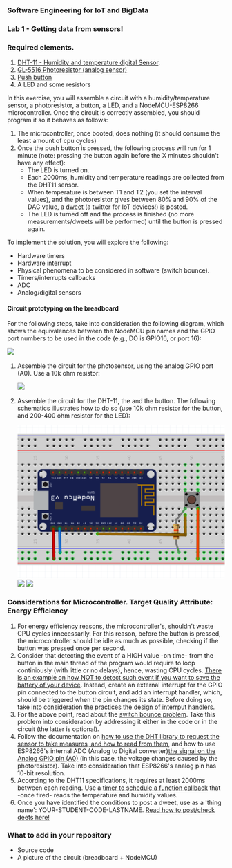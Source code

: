 ### Software Engineering for IoT and BigData

### Lab 1 - Getting data from sensors!

### Required elements.

1. [DHT-11 - Humidity and temperature digital Sensor](https://www.sigmaelectronica.net/producto/dht11/).
2. [GL-5516 Photoresistor (analog sensor)](https://www.sigmaelectronica.net/producto/gl5516/)
3. [Push button](https://www.sigmaelectronica.net/producto/sw-6x6x4-3mm/)
4. A LED and some resistors

In this exercise, you will assemble a circuit with a humidity/temperature sensor, a photoresistor, a button, a LED, and a NodeMCU-ESP8266 microcontroller. Once the circuit is correctly assembled, you should program it so it behaves as follows:


1. The microcontroller, once booted, does nothing (it should consume the least amount of cpu cycles)
2. Once the push button is pressed, the following process will run for 1 minute (note: pressing the button again before the X minutes shouldn't have any effect): 
	* The LED is turned on.
	* Each 2000ms, humidity and temperature readings are collected from the DHT11 sensor.
	* When temperature is between T1 and T2 (you set the interval values), and the photoresistor gives between 80% and 90% of the DAC value, a [dweet](https://dweet.io/) (a twitter for IoT devices!) is posted.
	* The LED is turned off and the process is finished (no more measurements/dweets will be performed) until the button is pressed again.

To implement the solution, you will explore the following:

* Hardware timers
* Hardware interrupt
* Physical phenomena to be considered in software (switch bounce).
* Timers/interrupts callbacks
* ADC
* Analog/digital sensors


#### Circuit prototyping on the breadboard

For the following steps, take into consideration the following diagram, which shows the equivalences between the NodeMCU pin names and the GPIO port numbers to be used in the code (e.g., DO is GPIO16, or port 16):

![](https://www.electronicwings.com/public/images/user_images/images/NodeMCU/NodeMCU%20Basics%20using%20Arduino%20IDE/NodeMCU%20GPIO/NodeMCU%20GPIOs.png)


1. Assemble the circuit for the photosensor, using the analog GPIO port (A0). Use a 10k ohm resistor:

	![](https://www.childs.be/data/uploads/Light_bb.jpg)

2. Assemble the circuit for the DHT-11, the and the button. The following schematics illustrates how to do so (use 10k ohm resistor for the button, and 200-400 ohm resistor for the LED):

	![](img/PushButtonCircuit.png)
	![](https://circuits4you.com/wp-content/uploads/2019/01/NodeMCU-DHT11-DHT22.png)
	![](https://www.geekering.com/wp-content/uploads/2019/03/nodemcu_led_blinker_fritzing-768x553.png)
	
	
### Considerations for Microcontroller. Target Quality Attribute: Energy Efficiency


1. For energy efficiency reasons, the microcontroller's, shouldn't waste CPU cycles innecessarily. For this reason, before the button is pressed, the microcontroller should be idle as much as possible, checking if the button was pressed once per second.
2. Consider that detecting the event of a HIGH value -on time- from the button in the main thread of the program would require to loop continiously (with little or no delays), hence, wasting CPU cycles. [There is an example on how NOT to detect such event if you want to save the battery of your device](https://learn.adafruit.com/micropython-hardware-digital-i-slash-o/digital-inputs). Instead, create an external interrupt for the GPIO pin connected to the button circuit, and add an interrupt handler, which, should be triggered when the pin changes its state. Before doing so, take into consideration the [practices the design of interrput handlers](http://docs.micropython.org/en/v1.9.3/pyboard/reference/isr_rules.html).
3. For the above point, read about the [switch bounce problem](https://www.allaboutcircuits.com/technical-articles/switch-bounce-how-to-deal-with-it/). Take this problem into consideration by addressing it either in the code or in the circuit (the latter is optional).
4. Follow the documentation on [how to use the DHT library to request the sensor to take measures, and how to read from them](https://docs.micropython.org/en/latest/esp8266/tutorial/dht.html), and how to use ESP8266's internal ADC (Analog to Digital converter)[the signal on the Analog GPIO pin (A0)](https://docs.micropython.org/en/latest/esp8266/tutorial/adc.html) (in this case, the voltage changes caused by the photoresistor). Take into consideration that ESP8266's analog pin has 10-bit resolution.
5. According to the DHT11 specifications, it requires at least 2000ms between each reading. Use a [timer to schedule a function callback](https://docs.micropython.org/en/latest/library/machine.Timer.html?highlight=timer#machine.Timer) that -once fired- reads the temperature and humidity values.
6. Once you have identified the conditions to post a dweet, use as a 'thing name': YOUR-STUDENT-CODE-LASTNAME. [Read how to post/check deets here!](https://dweet.io/)


### What to add in your repository

- Source code
- A picture of the circuit (breadboard + NodeMCU)
